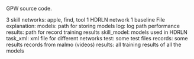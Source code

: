 GPW source code.

3 skill networks: apple, find, tool
1 HDRLN network
1 baseline
File explanation:
models: path for storing models
log: log path
performance results: path for record training results
skill_model: models used in HDRLN
task_xml: xml file for different networks
test: some test files
records: some results records from malmo (videos)
results: all training results of all the models

